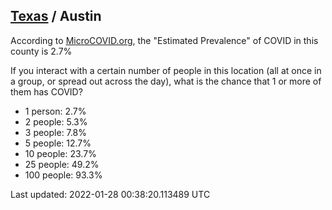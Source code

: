 
## [Texas](/united-states/texas) / Austin

According to [MicroCOVID.org](http://microcovid.org),
the "Estimated Prevalence" of COVID in this county is 2.7%

If you interact with a certain number of people in this location
(all at once in a group, or spread out across the day), what is the chance that
1 or more of them has COVID?

- 1 person: 2.7%
- 2 people: 5.3%
- 3 people: 7.8%
- 5 people: 12.7%
- 10 people: 23.7%
- 25 people: 49.2%
- 100 people: 93.3%

Last updated: 2022-01-28 00:38:20.113489 UTC
